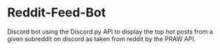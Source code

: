 # Reddit-Feed-Bot
Discord bot using the Discord.py API to display the top hot posts from a given subreddit on discord as taken from reddit by the PRAW API.

